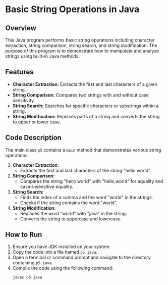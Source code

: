 # Basic String Operations in Java

## Overview
This Java program performs basic string operations including character extraction, string comparison, string search, and string modification. The purpose of this program is to demonstrate how to manipulate and analyze strings using built-in Java methods.

## Features
- **Character Extraction:** Extracts the first and last characters of a given string.
- **String Comparison:** Compares two strings with and without case sensitivity.
- **String Search:** Searches for specific characters or substrings within a string.
- **String Modification:** Replaces parts of a string and converts the string to upper or lower case.

## Code Description
The main class `p5` contains a `main` method that demonstrates various string operations:
1. **Character Extraction:**
   - Extracts the first and last characters of the string "hello world".
2. **String Comparison:**
   - Compares the string "hello world" with "hello,world" for equality and case-insensitive equality.
3. **String Search:**
   - Finds the index of a comma and the word "world" in the strings.
   - Checks if the string contains the word "world".
4. **String Modification:**
   - Replaces the word "world" with "java" in the string.
   - Converts the string to uppercase and lowercase.

## How to Run
1. Ensure you have JDK installed on your system.
2. Copy the code into a file named `p5.java`.
3. Open a terminal or command prompt and navigate to the directory containing `p5.java`.
4. Compile the code using the following command:
   ```sh
   javac p5.java
